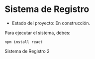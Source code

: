 <h1> Sistema de Registro</h1>

- Estado del proyecto: En construcción.

Para ejecutar el sistema, debes:

```npm install react```

Sistema de Registro 2
